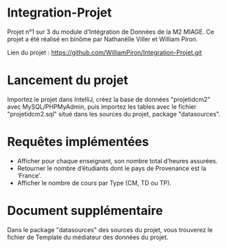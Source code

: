 # Integration-Projet

Projet n°1 sur 3 du module d'Intégration de Données de la M2 MIAGE.
Ce projet a été réalisé en binôme par Nathanëlle Viller et William Piron.

Lien du projet : https://github.com/WilliamPiron/Integration-Projet.git

# Lancement du projet 

Importez le projet dans IntelliJ, créez la base de données "projetidcm2" avec MySQL/PHPMyAdmin, puis importez les tables avec le fichier "projetidcm2.sql" situé dans les sources du projet, package "datasources".

# Requêtes implémentées 

* Afficher pour chaque enseignant, son nombre total d’heures assurées.
* Retourner le nombre d’étudiants dont le pays de Provenance est la ‘France’.
* Afficher le nombre de cours par Type (CM, TD ou TP).

# Document supplémentaire

Dans le package "datasources" des sources du projet, vous trouverez le fichier de Template du médiateur des données du projet.
